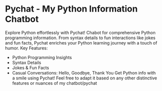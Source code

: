 # Pychat - My Python Information Chatbot
Explore Python effortlessly with Pychat! Chabot for comprehensive Python programming information. From syntax details to fun interactions like jokes and fun facts, Pychat enriches your Python learning journey with a touch of humor.
Key Features:
- Python Programming Insights
- Syntax Details
- Jokes & Fun Facts
- Casual Conversations: Hello, Goodbye, Thank You
Get Python info with a smile using Pychat!
Feel free to adapt it based on any other distinctive features or nuances of my chatbot/pychat


